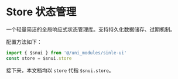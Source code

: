# Store 状态管理

一个轻量简洁的全局响应式状态管理库。支持持久化数据储存、过期机制。

配置方法如下：

```typescript
import { $snui } from '@/uni_modules/sinle-ui'
const store = $snui.store
```

接下来，本文档均以 `store` 代指 `$snui.store`。


